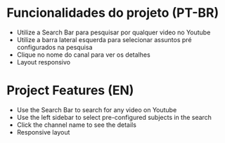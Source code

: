 # Funcionalidades do projeto (PT-BR)

* Utilize a Search Bar para pesquisar por qualquer video no Youtube
* Utilize a barra lateral esquerda para selecionar assuntos pré configurados na pesquisa
* Clique no nome do canal para ver os detalhes 
* Layout responsivo

# Project Features (EN)

* Use the Search Bar to search for any video on Youtube
* Use the left sidebar to select pre-configured subjects in the search
* Click the channel name to see the details
* Responsive layout
